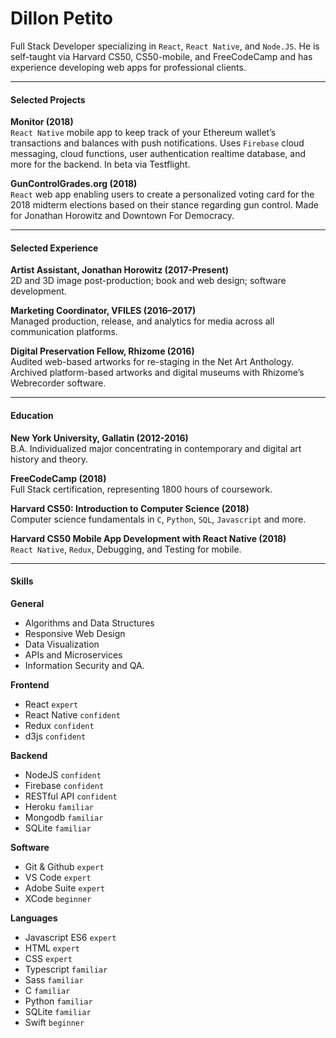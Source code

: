 # Dillon Petito

Full Stack Developer specializing in `React`, `React Native`, and `Node.JS`. He is self-taught via Harvard CS50, CS50-mobile, and FreeCodeCamp and has experience developing web apps for professional clients.

___
#### Selected Projects

__Monitor (2018)__<br/>
`React Native` mobile app to keep track of your Ethereum wallet’s transactions and balances with push notifications. Uses `Firebase` cloud messaging, cloud functions, user authentication realtime database, and more for the backend. In beta via Testflight.

__GunControlGrades.org (2018)__<br/>
`React` web app enabling users to create a personalized voting card for the 2018 midterm elections based on their stance regarding gun control. Made for Jonathan Horowitz and Downtown For Democracy.

___
#### Selected Experience

__Artist Assistant, Jonathan Horowitz (2017-Present)__<br/>
2D and 3D image post-production; book and web design; software development. 

__Marketing Coordinator, VFILES (2016–2017)__<br/>
Managed production, release, and analytics for media across all communication platforms.

__Digital Preservation Fellow, Rhizome (2016)__<br/>
Audited web-based artworks for re-staging in the Net Art Anthology. Archived platform-based artworks and digital museums with Rhizome’s Webrecorder software.

___
#### Education
__New York University, Gallatin (2012-2016)__<br/>
B.A. Individualized major concentrating in contemporary and digital art history and theory.

__FreeCodeCamp (2018)__<br/>
Full Stack certification, representing 1800 hours of coursework.

__Harvard CS50: Introduction to Computer Science (2018)__<br/>
Computer science fundamentals in `C`, `Python`, `SQL`, `Javascript` and more.

__Harvard CS50 Mobile App Development with React Native (2018)__<br/>
`React Native`, `Redux`, Debugging, and Testing for mobile.

___
#### Skills
__General__
- Algorithms and Data Structures
- Responsive Web Design
- Data Visualization
- APIs and Microservices
- Information Security and QA.

__Frontend__
- React `expert`
- React Native `confident`
- Redux	`confident`
- d3js	`confident`

__Backend__
- NodeJS `confident`
- Firebase `confident`
- RESTful API `confident`
- Heroku `familiar`
- Mongodb `familiar`
- SQLite `familiar`

__Software__
- Git & Github `expert`
- VS Code `expert`
- Adobe Suite `expert`
- XCode `beginner`

__Languages__
- Javascript ES6 `expert`
- HTML `expert`
- CSS `expert`
- Typescript `familiar`
- Sass `familiar`
- C	`familiar`
- Python `familiar`
- SQLite `familiar`
- Swift `beginner`